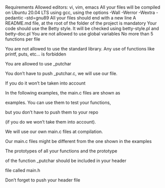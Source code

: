 Requirements
Allowed editors: vi, vim, emacs
All your files will be compiled on Ubuntu 20.04 LTS using gcc,
using the options -Wall -Werror -Wextra -pedantic -std=gnu89
All your files should end with a new line
A README.md file, at the root of the folder of the project is mandatory
Your code should use the Betty style.
It will be checked using betty-style.pl and betty-doc.pl
You are not allowed to use global variables
No more than 5 functions per file

You are not allowed to use the standard library.
Any use of functions like printf, puts, etc… is forbidden

You are allowed to use _putchar

You don’t have to push _putchar.c, we will use our file.

If you do it won’t be taken into account

In the following examples, the main.c files are shown as

examples. You can use them to test your functions,

but you don’t have to push them to your repo

(if you do we won’t take them into account).

We will use our own main.c files at compilation.

Our main.c files might be different from the one shown in the examples

The prototypes of all your functions and the prototype

of the function _putchar should be included in your header

file called main.h

Don’t forget to push your header file